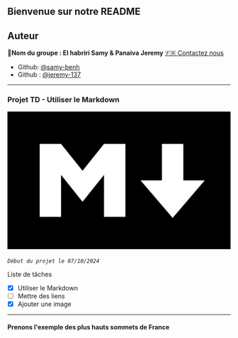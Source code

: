 ## Bienvenue sur notre README

## Auteur

👤**Nom du groupe : El habriri Samy & Panaiva Jeremy** [🇫🇷 Contactez nous](<samyel917@gmail.com.dev>)

* Github: [@samy-benh](https://github.com/samy-benh)
* Github : [@jeremy-137](https://gitub.com/jeremy-137)

***

### Projet TD - Utiliser le Markdown 

![left 50%](markdown.png?raw=true)

_`Début du projet le 07/10/2024`_

Liste de tâches
 - [x] Utiliser le Markdown
 - [ ] Mettre des liens 
 - [x] Ajouter une image
***

#### Prenons l'exemple des plus hauts sommets de France


